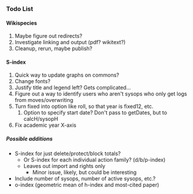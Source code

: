 ### Todo List

#### Wikispecies
1. Maybe figure out redirects?
2. Investigate linking and output (pdf?  wikitext?)
3. Cleanup, rerun, maybe publish?


#### S-index
1. Quick way to update graphs on commons?
2. Change fonts?
3. Justify title and legend left?  Gets complicated...
4. Figure out a way to identify users who aren't sysops who only get logs from moves/overwriting
5. Turn fixed into option like roll, so that year is fixed12, etc.
    1. Option to specify start date?  Don't pass to getDates, but to calcH/sysopH
6. Fix academic year X-axis

##### Possible additions
* S-index for just delete/protect/block totals?
    * Or S-index for each individual action family? (d/b/p-index)
    * Leaves out import and rights only
        * Minor issue, likely, but could be interesting
* Include number of sysops, number of active sysops, etc.?
* o-index (geometric mean of h-index and most-cited paper)
